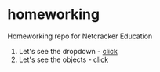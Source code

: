 # homeworking
Homeworking repo for Netcracker Education

<ol>
    <li>Let's see the dropdown - <a href="https://aggrezzorhsdj.github.io/homeworking/dropdown/">click</a></li>
    <li>Let's see the objects - <a href="https://aggrezzorhsdj.github.io/homeworking/objects/index.html">click</a></li>
</ol>
